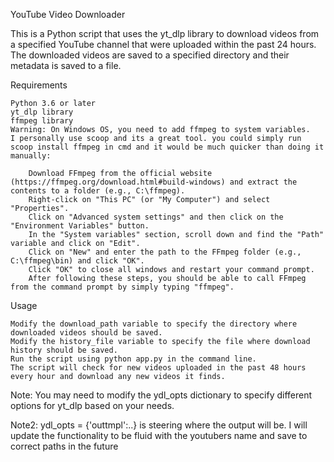 YouTube Video Downloader

This is a Python script that uses the yt_dlp library to download videos from a specified YouTube channel that were uploaded within the past 24 hours. The downloaded videos are saved to a specified directory and their metadata is saved to a file.

Requirements

    Python 3.6 or later
    yt_dlp library
    ffmpeg library
    Warning: On Windows OS, you need to add ffmpeg to system variables.
    I personally use scoop and its a great tool. you could simply run scoop install ffmpeg in cmd and it would be much quicker than doing it manually:
    
        Download FFmpeg from the official website (https://ffmpeg.org/download.html#build-windows) and extract the contents to a folder (e.g., C:\ffmpeg).
        Right-click on "This PC" (or "My Computer") and select "Properties".
        Click on "Advanced system settings" and then click on the "Environment Variables" button.
        In the "System variables" section, scroll down and find the "Path" variable and click on "Edit".
        Click on "New" and enter the path to the FFmpeg folder (e.g., C:\ffmpeg\bin) and click "OK".
        Click "OK" to close all windows and restart your command prompt.
        After following these steps, you should be able to call FFmpeg from the command prompt by simply typing "ffmpeg".
        
Usage

    Modify the download_path variable to specify the directory where downloaded videos should be saved.
    Modify the history_file variable to specify the file where download history should be saved.
    Run the script using python app.py in the command line.
    The script will check for new videos uploaded in the past 48 hours every hour and download any new videos it finds.

Note: You may need to modify the ydl_opts dictionary to specify different options for yt_dlp based on your needs.

Note2: ydl_opts = {'outtmpl':..} is steering where the output will be. I will update  the functionality to be fluid with the youtubers name and save to correct paths in the future
